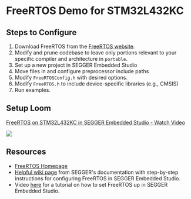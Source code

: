 # FreeRTOS Demo for STM32L432KC

## Steps to Configure

1. Download FreeRTOS from the [FreeRTOS website](https://www.freertos.org/index.html).
2. Modify and prune codebase to leave only portions relevant to your specific compiler and architecture in `portable`.
3. Set up a new project in SEGGER Embedded Studio
4. Move files in and configure preprocessor include paths
5. Modify `FreeRTOSConfig.h` with desired options.
6. Modify `FreeRTOS.h` to include device-specific libraries (e.g., CMSIS)
7. Run examples.

## Setup Loom

<div>
  <a href="https://www.loom.com/share/1d36fd2235a8419096f5672c5d008b35">
    <p>FreeRTOS on STM32L432KC in SEGGER Embedded Studio - Watch Video</p>
  </a>
  <a href="https://www.loom.com/share/1d36fd2235a8419096f5672c5d008b35">
    <img style="max-width:300px;" src="https://cdn.loom.com/sessions/thumbnails/1d36fd2235a8419096f5672c5d008b35-1701316660368-with-play.gif">
  </a>
</div>

## Resources

- [FreeRTOS Homepage](https://www.freertos.org/index.html)
- [Helpful wiki page](https://wiki.segger.com/How_to_create_a_simple_FreeRTOS_project_with_Embedded_Studio) from SEGGER's documentation with step-by-step instructions for configuring FreeRTOS in SEGGER Embedded Studio.
- Video [here](https://www.loom.com/share/1d36fd2235a8419096f5672c5d008b35) for a tutorial on how to set FreeRTOS up in SEGGER Embedded Studio.